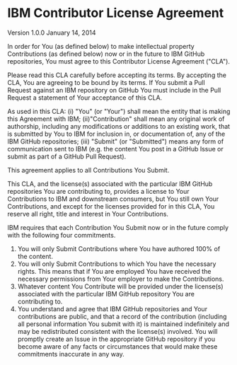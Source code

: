 IBM Contributor License Agreement
=================================

Version 1.0.0   January 14, 2014

In order for You (as defined below) to make intellectual property Contributions (as defined below) now or in the future to IBM GitHub repositories,
You must agree to this Contributor License Agreement ("CLA").

Please read this CLA carefully before accepting its terms. By accepting the CLA, You are agreeing to be bound by its terms.
If You submit a Pull Request against an IBM repository on GitHub You must include in the Pull Request a statement of Your acceptance of this CLA.

As used in this CLA:
(i) "You" (or "Your") shall mean the entity that is making this Agreement with IBM;
(ii)"Contribution" shall mean any original work of authorship, including any modifications or additions to an existing work, that is submitted by You to IBM for inclusion in,
or documentation of, any of the IBM GitHub repositories;
(iii)  "Submit" (or "Submitted")  means any form of communication sent to IBM (e.g. the content You post in a GitHub Issue or submit as part of a GitHub Pull Request).

This agreement applies to all Contributions You Submit. 

This CLA, and the license(s) associated with the particular IBM GitHub repositories You are contributing to, provides a license to Your Contributions to IBM and downstream consumers,
but You still own Your Contributions, and except for the licenses provided for in this CLA, You reserve all right, title and interest in Your Contributions.

IBM requires that each Contribution You Submit now or in the future comply with the following four commitments.

1) You will only Submit Contributions where You have authored 100% of the content.
2) You will only Submit Contributions to which You have the necessary rights. This means that if You are employed You have received the necessary permissions from Your employer to make the
Contributions.
3) Whatever content You Contribute will be provided under the license(s) associated with the particular IBM GitHub repository You are contributing to.
4) You understand and agree that IBM GitHub repositories and Your contributions are public, and that a record of the contribution (including all personal information You submit with it)
is maintained indefinitely and may be redistributed consistent with the license(s) involved.
You will promptly create an Issue in the appropriate GitHub repository if you become aware of any facts or circumstances that would make these commitments inaccurate in any way.
